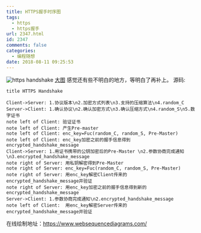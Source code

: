 ```yaml
---
title: HTTPS握手时序图
tags:
  - https
  - https握手
url: 2347.html
id: 2347
comments: false
categories:
  - 编程随想
date: 2018-08-11 09:25:53
---
```


![https handshake](http://wx1.sinaimg.cn/large/6d1c4ea2gy1fu5ibpjuuaj20xc0pztd1.jpg) [大图](http://wx1.sinaimg.cn/large/6d1c4ea2gy1fu5ibpjuuaj20xc0pztd1.jpg) 感觉还有些不明白的地方，等明白了再补上。 源码:

    title HTTPS Handshake
    
    Client->Server: 1.协议版本\n2.加密方式列表\n3.支持的压缩算法\n4.random_C
    Server->Client: 1.确认协议\n2.确认加密方式\n3.确认压缩方式\n4.random_S\n5.数字证书
    note left of Client: 验证证书
    note left of Client: 产生Pre-master
    note left of Client: enc_key=Fuc(random_C, random_S, Pre-Master)
    note left of Client: enc_key加密之前的握手信息得到encrypted_handshake_message
    Client->Server: 1.用证书携带的公钥加密后的Pre-Master \n2.参数协商完成通知\n3.encrypted_handshake_message
    note right of Server: 用私钥解密得到Pre-Master
    note right of Server: enc_key=Fuc(random_C, random_S, Pre-Master)
    note right of Server: 用enc_key解密Client传来的encrypted_handshake_message并验证
    note right of Server: 用enc_key加密之前的握手信息得到新的encrypted_handshake_message
    Server->Client: 1.参数协商完成通知\n2.encrypted_handshake_message
    note left of Client:  用enc_key解密Server传来的encrypted_handshake_message并验证
    

在线绘制地址：https://www.websequencediagrams.com/